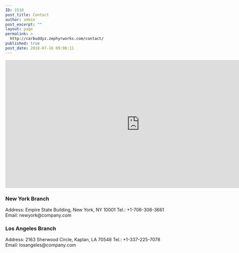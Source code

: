 ```yaml
---
ID: 1518
post_title: Contact
author: admin
post_excerpt: ""
layout: page
permalink: >
  http://carbuddyz.zephyrworks.com/contact/
published: true
post_date: 2018-07-16 09:06:11
---
```

<iframe style="border: 0;" src="https://www.google.com/maps/embed?pb=!1m18!1m12!1m3!1d7189.0912866241715!2d-73.98754257938022!3d40.74793435549734!2m3!1f0!2f0!3f0!3m2!1i1024!2i768!4f13.1!3m3!1m2!1s0x89c259a9aeb1c6b5%3A0x35b1cfbc89a6097f!2sEmpire+State+Building%2C+New+York%2C+NY+10001!5e0!3m2!1sen!2s!4v1524463475665" width="840" height="400" frameborder="0" allowfullscreen="allowfullscreen"></iframe>
<h3>New York Branch</h3>
Address: Empire State Building, New York, NY 10001
Tel.: +1-706-308-3661
Email: newyork@company.com
<h3>Los Angeles Branch</h3>
Address: 2163 Sherwood Circle, Kaplan, LA 70548
Tel.: +1-337-225-7078
Email: losangeles@company.com